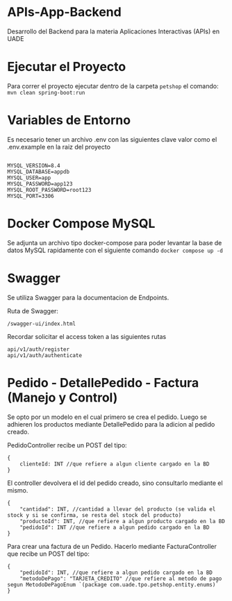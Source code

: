 # APIs-App-Backend
Desarrollo del Backend para la materia Aplicaciones Interactivas (APIs) en UADE

# Ejecutar el Proyecto
Para correr el proyecto ejecutar dentro de la carpeta `petshop` el comando: `mvn clean spring-boot:run`

# Variables de Entorno
Es necesario tener un archivo .env con las siguientes clave valor como el .env.example en la raiz del proyecto

```.env

MYSQL_VERSION=8.4
MYSQL_DATABASE=appdb
MYSQL_USER=app
MYSQL_PASSWORD=app123
MYSQL_ROOT_PASSWORD=root123
MYSQL_PORT=3306
```
# Docker Compose MySQL
Se adjunta un archivo tipo docker-compose para poder levantar la base de datos MySQL rapidamente con el siguiente comando
`docker compose up -d`

# Swagger
Se utiliza Swagger para la documentacion de Endpoints.

Ruta de Swagger: 
```Ruta de UI Swagger
/swagger-ui/index.html
```

Recordar solicitar el access token a las siguientes rutas

```POST Auth
api/v1/auth/register
api/v1/auth/authenticate
```

# Pedido - DetallePedido - Factura (Manejo y Control)
Se opto por un modelo en el cual primero se crea el pedido. Luego se adhieren los productos mediante DetallePedido para la adicion al pedido creado.

PedidoController recibe un POST del tipo: 

``` POST Pedido Body
{
    clienteId: INT //que refiere a algun cliente cargado en la BD
}

```

El controller devolvera el id del pedido creado, sino consultarlo mediante el mismo.

```POST DetallePedido Body
{
    "cantidad": INT, //cantidad a llevar del producto (se valida el stock y si se confirma, se resta del stock del producto)
    "productoId": INT, //que refiere a algun producto cargado en la BD
    "pedidoId": INT //que refiere a algun pedido cargado en la BD
}
```

Para crear una factura de un Pedido. Hacerlo mediante FacturaController que recibe un POST del tipo:

```POST Factura Body
{
    "pedidoId": INT, //que refiere a algun pedido cargado en la BD
    "metodoDePago": "TARJETA_CREDITO" //que refiere al metodo de pago segun MetodoDePagoEnum `(package com.uade.tpo.petshop.entity.enums)`
}
```